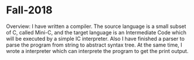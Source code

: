 # Fall-2018

Overview:
	I have written a compiler. The source language is a small subset of C, called Mini-C, and the target language is an Intermediate Code which will be executed by a simple IC interpreter. Also I have finished a parser to parse the program from string to abstract syntax tree. At the same time, I wrote a interpreter which can interprete the program to get the print output.
